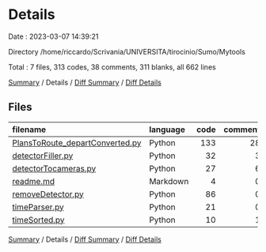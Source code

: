 # Details

Date : 2023-03-07 14:39:21

Directory /home/riccardo/Scrivania/UNIVERSITA/tirocinio/Sumo/Mytools

Total : 7 files,  313 codes, 38 comments, 311 blanks, all 662 lines

[Summary](results.md) / Details / [Diff Summary](diff.md) / [Diff Details](diff-details.md)

## Files
| filename | language | code | comment | blank | total |
| :--- | :--- | ---: | ---: | ---: | ---: |
| [PlansToRoute_departConverted.py](/PlansToRoute_departConverted.py) | Python | 133 | 28 | 19 | 180 |
| [detectorFiller.py](/detectorFiller.py) | Python | 32 | 3 | 4 | 39 |
| [detectorTocameras.py](/detectorTocameras.py) | Python | 27 | 6 | 6 | 39 |
| [readme.md](/readme.md) | Markdown | 4 | 0 | 1 | 5 |
| [removeDetector.py](/removeDetector.py) | Python | 86 | 0 | 271 | 357 |
| [timeParser.py](/timeParser.py) | Python | 21 | 0 | 9 | 30 |
| [timeSorted.py](/timeSorted.py) | Python | 10 | 1 | 1 | 12 |

[Summary](results.md) / Details / [Diff Summary](diff.md) / [Diff Details](diff-details.md)